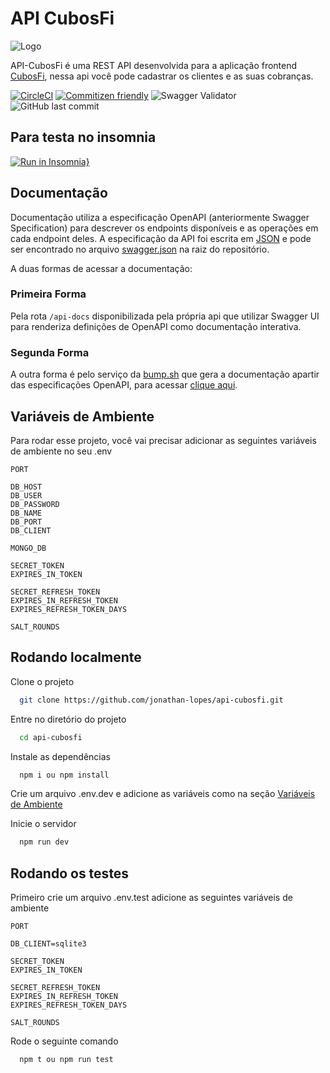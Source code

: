 # API CubosFi

![Logo](https://i.imgur.com/7q8TLfc.png)

API-CubosFi é uma REST API desenvolvida para a aplicação frontend [CubosFi](https://github.com/jonathan-lopes/front-integral-m05-desafio), nessa api você pode cadastrar os clientes e as suas cobranças.

[![CircleCI](https://dl.circleci.com/status-badge/img/gh/jonathan-lopes/api-cubosfi/tree/develop.svg?style=shield)](https://dl.circleci.com/status-badge/redirect/gh/jonathan-lopes/api-cubosfi/tree/develop) [![Commitizen friendly](https://img.shields.io/badge/commitizen-friendly-brightgreen.svg)](http://commitizen.github.io/cz-cli/) ![Swagger Validator](https://img.shields.io/swagger/valid/3.0?specUrl=https%3A%2F%2Fraw.githubusercontent.com%2Fjonathan-lopes%2Fapi-cubosfi%2Fdevelop%2Fswagger.json) ![GitHub last commit](https://img.shields.io/github/last-commit/jonathan-lopes/api-cubosfi)

## Para testa no insomnia

[![Run in Insomnia}](https://insomnia.rest/images/run.svg)](https://insomnia.rest/run/?label=cubosFi&uri=https%3A%2F%2Fraw.githubusercontent.com%2Fjonathan-lopes%2Fapi-cubosfi%2Fdevelop%2Fcollection%2FInsomnia.json)

## Documentação

Documentação utiliza a especificação OpenAPI (anteriormente Swagger Specification) para descrever os endpoints disponíveis e as operações em cada endpoint deles.
A especificação da API foi escrita em [JSON](https://pt.wikipedia.org/wiki/JSON) e pode ser encontrado no arquivo [swagger.json](https://github.com/jonathan-lopes/api-cubosfi/blob/master/swagger.json) na raiz do repositório.

A duas formas de acessar a documentação:

### Primeira Forma

Pela rota `/api-docs` disponibilizada pela própria api que utilizar Swagger UI para renderiza definições de OpenAPI como documentação interativa.

### Segunda Forma

A outra forma é pelo serviço da [bump.sh](https://bump.sh/) que gera a documentação apartir das especificações OpenAPI, para acessar [clique aqui](https://bump.sh/jonathan-lopes/doc/api-cubosfi).

## Variáveis de Ambiente

Para rodar esse projeto, você vai precisar adicionar as seguintes variáveis de ambiente no seu .env

```properties
PORT

DB_HOST
DB_USER
DB_PASSWORD
DB_NAME
DB_PORT
DB_CLIENT

MONGO_DB

SECRET_TOKEN
EXPIRES_IN_TOKEN

SECRET_REFRESH_TOKEN
EXPIRES_IN_REFRESH_TOKEN
EXPIRES_REFRESH_TOKEN_DAYS

SALT_ROUNDS
```

## Rodando localmente

Clone o projeto

```bash
  git clone https://github.com/jonathan-lopes/api-cubosfi.git
```

Entre no diretório do projeto

```bash
  cd api-cubosfi
```

Instale as dependências

```bash
  npm i ou npm install
```

Crie um arquivo .env.dev e adicione as variáveis como na seção [Variáveis de Ambiente](#variáveis-de-ambiente)

Inicie o servidor

```bash
  npm run dev
```

## Rodando os testes

Primeiro crie um arquivo .env.test adicione as seguintes variáveis de ambiente

```properties
PORT

DB_CLIENT=sqlite3

SECRET_TOKEN
EXPIRES_IN_TOKEN

SECRET_REFRESH_TOKEN
EXPIRES_IN_REFRESH_TOKEN
EXPIRES_REFRESH_TOKEN_DAYS

SALT_ROUNDS
```

Rode o seguinte comando

```bash
  npm t ou npm run test
```
